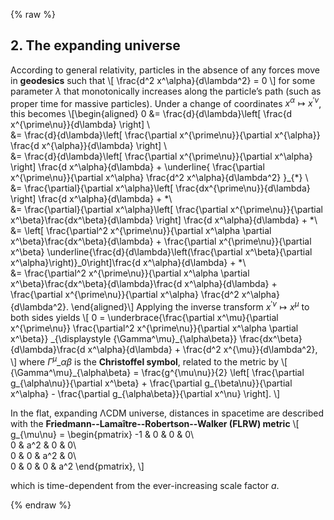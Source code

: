 {% raw %} 

<section markdown="1">

## 2. The expanding universe

According to general relativity, particles in the absence of any forces move in **geodesics** such that
\\[
\frac{d^2 x^\alpha}{d\lambda^2} = 0
\\]
for some parameter $\lambda$ that monotonically increases along the particle’s path (such as proper time for massive particles).
Under a change of coordinates $x^\alpha\mapsto x^{\prime\nu}$, this becomes
\\[\begin{aligned}
0 &= \frac{d}{d\lambda}\left[ \frac{d x^{\prime\nu}}{d\lambda} \right] \\\
&= \frac{d}{d\lambda}\left[ \frac{\partial x^{\prime\nu}}{\partial x^{\alpha}} \frac{d x^{\alpha}}{d\lambda} \right] \\\
&= \frac{d}{d\lambda}\left[ \frac{\partial x^{\prime\nu}}{\partial x^\alpha} \right] \frac{d x^\alpha}{d\lambda} + \underline{
\frac{\partial x^{\prime\nu}}{\partial x^\alpha} \frac{d^2 x^\alpha}{d\lambda^2}
}_{*} \\\
&= \frac{\partial}{\partial x^\alpha}\left[ \frac{dx^{\prime\nu}}{d\lambda} \right] \frac{d x^\alpha}{d\lambda} +
*\\\
&= \frac{\partial}{\partial x^\alpha}\left[ \frac{\partial x^{\prime\nu}}{\partial x^\beta}\frac{dx^\beta}{d\lambda} \right] \frac{d x^\alpha}{d\lambda} +
*\\\
&= \left[ \frac{\partial^2 x^{\prime\nu}}{\partial x^\alpha \partial x^\beta}\frac{dx^\beta}{d\lambda} + \frac{\partial x^{\prime\nu}}{\partial x^\beta} \underline{\frac{d}{d\lambda}\left(\frac{\partial x^\beta}{\partial x^\alpha}\right)}_0\right]\frac{d x^\alpha}{d\lambda} +
*\\\
&= \frac{\partial^2 x^{\prime\nu}}{\partial x^\alpha \partial x^\beta}\frac{dx^\beta}{d\lambda}\frac{d x^\alpha}{d\lambda} +
\frac{\partial x^{\prime\nu}}{\partial x^\alpha} \frac{d^2 x^\alpha}{d\lambda^2}.
\end{aligned}\\]
Applying the inverse transform $x^{\prime\nu}\mapsto x^\mu$ to both sides yields
\\[
0 = \underbrace{\frac{\partial x^\mu}{\partial x^{\prime\nu}} \frac{\partial^2 x^{\prime\nu}}{\partial x^\alpha \partial x^\beta}}
\_{\displaystyle {\Gamma^\mu}\_{\alpha\beta}} \frac{dx^\beta}{d\lambda}\frac{d x^\alpha}{d\lambda} +
 \frac{d^2 x^{\mu}}{d\lambda^2},
\\]
where ${\Gamma^\mu}\_{\alpha\beta}$ is the **Christoffel symbol**, related to the metric by
\\[
{\Gamma^\mu}\_{\alpha\beta} = \frac{g^{\mu\nu}}{2}
\left[
\frac{\partial g\_{\alpha\nu}}{\partial x^\beta} +
\frac{\partial g\_{\beta\nu}}{\partial x^\alpha} -
\frac{\partial g\_{\alpha\beta}}{\partial x^\nu}
\right].
\\]

In the flat, expanding ΛCDM universe, distances in spacetime are described with the **Friedmann--Lamaître--Robertson--Walker (FLRW) metric**
\\[
g_{\mu\nu} = \begin{pmatrix}
-1 & 0 & 0 & 0\\\
0 & a^2 & 0 & 0\\\
0 & 0 & a^2 & 0\\\
0 & 0 & 0 & a^2
\end{pmatrix},
\\]

which is time-dependent from the ever-increasing scale factor $a$.

</section>

{% endraw %}
